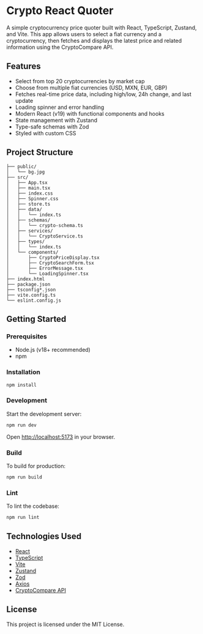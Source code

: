 # Crypto React Quoter

A simple cryptocurrency price quoter built with React, TypeScript, Zustand, and Vite. This app allows users to select a fiat currency and a cryptocurrency, then fetches and displays the latest price and related information using the CryptoCompare API.

## Features

- Select from top 20 cryptocurrencies by market cap
- Choose from multiple fiat currencies (USD, MXN, EUR, GBP)
- Fetches real-time price data, including high/low, 24h change, and last update
- Loading spinner and error handling
- Modern React (v19) with functional components and hooks
- State management with Zustand
- Type-safe schemas with Zod
- Styled with custom CSS

## Project Structure

```
├── public/
│   └── bg.jpg
├── src/
│   ├── App.tsx
│   ├── main.tsx
│   ├── index.css
│   ├── Spinner.css
│   ├── store.ts
│   ├── data/
│   │   └── index.ts
│   ├── schemas/
│   │   └── crypto-schema.ts
│   ├── services/
│   │   └── CryptoService.ts
│   ├── types/
│   │   └── index.ts
│   └── components/
│       ├── CryptoPriceDisplay.tsx
│       ├── CryptoSearchForm.tsx
│       ├── ErrorMessage.tsx
│       └── LoadingSpinner.tsx
├── index.html
├── package.json
├── tsconfig*.json
├── vite.config.ts
└── eslint.config.js
```

## Getting Started

### Prerequisites

- Node.js (v18+ recommended)
- npm

### Installation

```sh
npm install
```

### Development

Start the development server:

```sh
npm run dev
```

Open [http://localhost:5173](http://localhost:5173) in your browser.

### Build

To build for production:

```sh
npm run build
```

### Lint

To lint the codebase:

```sh
npm run lint
```

## Technologies Used

- [React](https://react.dev/)
- [TypeScript](https://www.typescriptlang.org/)
- [Vite](https://vitejs.dev/)
- [Zustand](https://zustand-demo.pmnd.rs/)
- [Zod](https://zod.dev/)
- [Axios](https://axios-http.com/)
- [CryptoCompare API](https://min-api.cryptocompare.com/)

## License

This project is licensed under the MIT License.